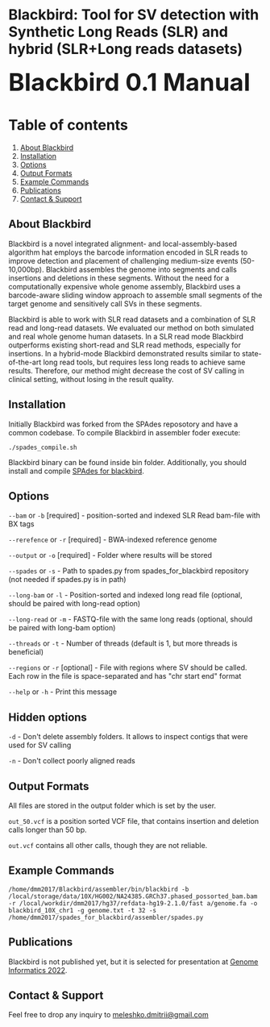 Blackbird: Tool for SV detection with Synthetic Long Reads (SLR) and hybrid (SLR+Long reads datasets)
======
<font size=20>__Blackbird 0.1 Manual__</font>


# Table of contents
1. [About Blackbird](about-blackbird)
2. [Installation](#installation)
3. [Options](#options)
4. [Output Formats](#output-formats)
5. [Example Commands](#example-commands)
6. [Publications](#publications)
7. [Contact & Support](#contact)


## About Blackbird

Blackbird is a novel integrated alignment- and local-assembly-based algorithm hat employs the barcode information encoded in SLR reads to improve
detection and placement of challenging medium-size events (50-10,000bp).
Blackbird assembles the genome into segments and calls insertions and deletions in these segments. Without the need
for a computationally expensive whole genome assembly, Blackbird uses a barcode-aware
sliding window approach to assemble small segments of the target genome and sensitively call
SVs in these segments.

Blackbird is able to work with SLR read datasets and a combination of SLR read
and long-read datasets. We evaluated our method on both simulated and real whole genome
human datasets. In a SLR read mode Blackbird outperforms existing short-read and
SLR read methods, especially for insertions. In a hybrid-mode Blackbird demonstrated
results similar to state-of-the-art long read tools, but requires less long reads to achieve same
results. Therefore, our method might decrease the cost of SV calling in clinical
setting, without losing in the result quality.


## Installation

Initially Blackbird was forked from the SPAdes reposotory and have a common codebase.
To compile Blackbird in assembler foder execute:

```
./spades_compile.sh
```

Blackbird binary can be found inside bin folder. Additionally, you should install and compile [SPAdes for blackbird](https://github.com/1dayac/spades_for_blackbird).

## Options

`--bam` or `-b` [required] - position-sorted and indexed SLR Read bam-file with BX tags

`--rerefence` or `-r` [required] - BWA-indexed reference genome

`--output` or `-o` [required] - Folder where results will be stored

`--spades` or `-s` - Path to spades.py from spades_for_blackbird repository (not needed if spades.py is in path)

`--long-bam` or `-l` - Position-sorted and indexed long read file (optional, should be paired with long-read option)

`--long-read` or `-m` - FASTQ-file with the same long reads (optional, should be paired with long-bam option)

`--threads` or `-t` - Number of threads (default is 1, but more threads is beneficial)

`--regions` or `-r` [optional] - File with regions where SV should be called. Each row in the file is space-separated and has "chr start end" format

`--help` or `-h` - Print this message

## Hidden options

`-d` - Don't delete assembly folders. It allows to inspect contigs that were used for SV calling

`-n` - Don't collect poorly aligned reads

## Output Formats

All files are stored in the output folder which is set by the user.

`out_50.vcf` is a position sorted VCF file, that contains insertion and deletion calls longer than 50 bp.

`out.vcf` contains all other calls, though they are not reliable. 

## Example Commands

`/home/dmm2017/Blackbird/assembler/bin/blackbird -b /local/storage/data/10X/HG002/NA24385.GRCh37.phased_possorted_bam.bam -r /local/workdir/dmm2017/hg37/refdata-hg19-2.1.0/fast
a/genome.fa -o blackbird_10X_chr1 -g genome.txt -t 32 -s /home/dmm2017/spades_for_blackbird/assembler/spades.py`

## Publications

Blackbird is not published yet, but it is selected for presentation at [Genome Informatics 2022](https://coursesandconferences.wellcomeconnectingscience.org/event/genome-informatics-20220921/).

## Contact & Support

Feel free to drop any inquiry to [meleshko.dmitrii@gmail.com](mailto:meleshko.dmitrii@gmail.com) 
